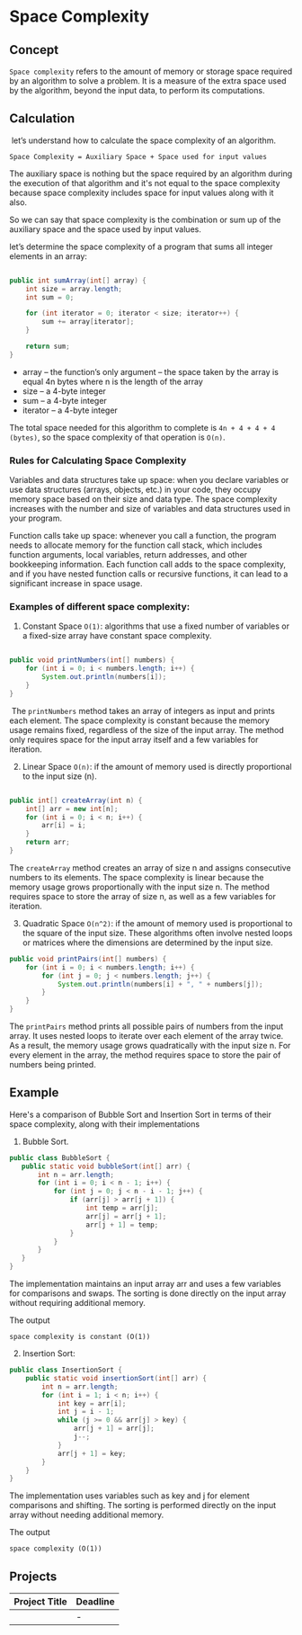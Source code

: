 
# Space Complexity


## Concept

`Space complexity` refers to the amount of memory or storage space required by an algorithm to solve a problem. It is a measure of the extra space used by the algorithm, beyond the input data, to perform its computations.

## Calculation
 let’s understand how to calculate the space complexity of an algorithm.
 
```
Space Complexity = Auxiliary Space + Space used for input values
```

 The auxiliary space is nothing but the space required by an algorithm during the execution of that algorithm and it's not equal to the space complexity because space complexity includes space for input values 
 along with it also.

So we can say that space complexity is the combination or sum up of the auxiliary space and the space used by input values.

let’s determine the space complexity of a program that sums all integer elements in an array:

```java

public int sumArray(int[] array) {
    int size = array.length;
    int sum = 0;

    for (int iterator = 0; iterator < size; iterator++) {
        sum += array[iterator];
    }

    return sum;
}

```

* array – the function’s only argument – the space taken by the array is equal 4n bytes where n is the length of the array
* size – a 4-byte integer
* sum – a 4-byte integer
* iterator – a 4-byte integer
  
The total space needed for this algorithm to complete is `4n + 4 + 4 + 4 (bytes)`, so the space complexity of that operation is `O(n)`.

### Rules for Calculating Space Complexity

Variables and data structures take up space: when you declare variables or use data structures (arrays, objects, etc.) in your code, they occupy memory space based on their size and data type. The space complexity increases with the number and size of variables and data structures used in your program.

Function calls take up space: whenever you call a function, the program needs to allocate memory for the function call stack, which includes function arguments, local variables, return addresses, and other bookkeeping information. Each function call adds to the space complexity, and if you have nested function calls or recursive functions, it can lead to a significant increase in space usage.

### Examples of different space complexity:


1. Constant Space `O(1)`: algorithms that use a fixed number of variables or a fixed-size array have constant space complexity.


```java

public void printNumbers(int[] numbers) {
    for (int i = 0; i < numbers.length; i++) {
        System.out.println(numbers[i]);
    }
}
```

 The `printNumbers` method takes an array of integers as input and prints each element. The space complexity is constant because the memory usage remains fixed, regardless of the size of the input array. The 
 method only requires space for the input array itself and a few variables for iteration.


2. Linear Space `O(n)`: if the amount of memory used is directly proportional to the input size (n).

```java

public int[] createArray(int n) {
    int[] arr = new int[n];
    for (int i = 0; i < n; i++) {
        arr[i] = i;
    }
    return arr;
}
```
The `createArray` method creates an array of size n and assigns consecutive numbers to its elements. The space complexity is linear because the memory usage grows proportionally with the input size n. The method requires space to store the array of size n, as well as a few variables for iteration.

3. Quadratic Space `O(n^2)`: if the amount of memory used is proportional to the square of the input size. These algorithms often involve nested loops or matrices where the dimensions are determined by the input size.

```java
public void printPairs(int[] numbers) {
    for (int i = 0; i < numbers.length; i++) {
        for (int j = 0; j < numbers.length; j++) {
            System.out.println(numbers[i] + ", " + numbers[j]);
        }
    }
}
```
The `printPairs` method prints all possible pairs of numbers from the input array. It uses nested loops to iterate over each element of the array twice. As a result, the memory usage grows quadratically with the input size n. For every element in the array, the method requires space to store the pair of numbers being printed.

## Example

Here's a comparison of Bubble Sort and Insertion Sort in terms of their space complexity, along with their implementations 

1. Bubble Sort.

 ```java
public class BubbleSort {
    public static void bubbleSort(int[] arr) {
        int n = arr.length;
        for (int i = 0; i < n - 1; i++) {
            for (int j = 0; j < n - i - 1; j++) {
                if (arr[j] > arr[j + 1]) {
                    int temp = arr[j];
                    arr[j] = arr[j + 1];
                    arr[j + 1] = temp;
                }
            }
        }
    }
}
```

The implementation maintains an input array arr and uses a few variables for comparisons and swaps. The sorting is done directly on the input array without requiring additional memory.

The output

```
space complexity is constant (O(1))
```

2. Insertion Sort:

   
``` java
public class InsertionSort {
    public static void insertionSort(int[] arr) {
        int n = arr.length;
        for (int i = 1; i < n; i++) {
            int key = arr[i];
            int j = i - 1;
            while (j >= 0 && arr[j] > key) {
                arr[j + 1] = arr[j];
                j--;
            }
            arr[j + 1] = key;
        }
    }
}
```

The implementation uses variables such as key and j for element comparisons and shifting. The sorting is performed directly on the input array without needing additional memory.

The output
```
space complexity (O(1))
```






## Projects
| Project Title | Deadline |
|:-----------:|:-------------|
||-| 


